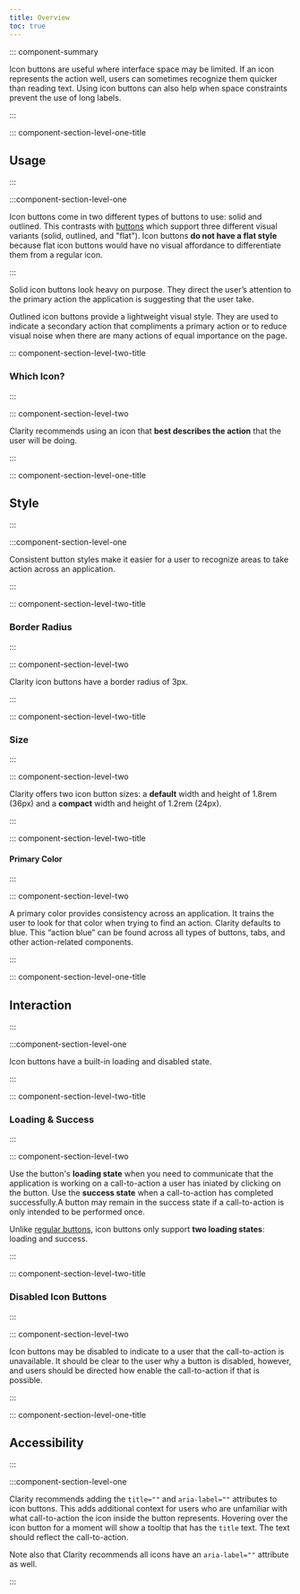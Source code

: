 ```yaml
---
title: Overview
toc: true
---
```


::: component-summary

Icon buttons are useful where interface space may be limited. If an icon represents the action well, users can sometimes recognize them quicker than reading text. Using icon buttons can also help when space constraints prevent the use of long labels.

:::

::: component-section-level-one-title

## Usage

:::

:::component-section-level-one

Icon buttons come in two different types of buttons to use: solid and outlined. This contrasts with [buttons](/web-components/button) which support three different visual variants (solid, outlined, and "flat"). Icon buttons **do not have a flat style** because flat icon buttons would have no visual affordance to differentiate them from a regular icon.

:::

<div class="clr-row">
<div class="clr-col-sm-12 clr-col-lg-6" cds-layout="p-b@lg:none p-b:lg">
<DocInset height="72">
<div cds-layout="horizontal align:center">
    <cds-icon-button aria-label="a user button example" title="a user button example"><cds-icon aria-label="user" shape="user"></cds-icon></cds-icon-button>
</div>
</DocInset>
<p cds-text="body" cds-layout="p-t:lg p-b:md">Solid icon buttons look heavy on purpose. They direct the user’s attention to the <span cds-text="semibold">primary action</span> the application is suggesting that the user take.</p>
</div>
<div class="clr-col-sm-12 clr-col-lg-6" cds-layout="p-b@lg:none p-b:lg">
<DocInset height="72">
<div cds-layout="horizontal align:center">
    <cds-icon-button aria-label="a user button example" title="a user button example" action="outline"><cds-icon aria-label="user" shape="user"></cds-icon></cds-icon-button>
</div>
</DocInset>
<p cds-text="body" cds-layout="p-t:lg p-b:md">Outlined icon buttons provide a lightweight visual style. They are used to indicate a <span cds-text="semibold">secondary action</span> that compliments a primary action or to reduce visual noise when there are many actions of <span cds-text="semibold">equal</span> importance on the page.</p>
</div>
</div>

::: component-section-level-two-title

### Which Icon?

:::

::: component-section-level-two

Clarity recommends using an icon that **best describes the action** that the user will be doing.

:::

<DocDoDont>
<DocDo summary="Use icons that clearly represent the call-to-action." demoHeight="120">
<div cds-layout="horizontal align:center gap:sm">
    <cds-icon-button aria-label="send email button example" title="send email button example" solid><cds-icon aria-label="envelope" shape="envelope"></cds-icon></cds-icon-button>
    <cds-icon-button aria-label="upload file button example" title="upload file button example" action="outline"><cds-icon aria-label="upload arrow" shape="upload"></cds-icon></cds-icon-button>
    <cds-icon-button aria-label="download file button example" title="download file button example" action="outline"><cds-icon aria-label="download arrow" shape="download"></cds-icon></cds-icon-button>
</div>
</DocDo>
<DocDont slot="dont" summary="Use unfamiliar icons. Users may avoid clicking on unknown or abstract icon buttons." demoHeight="120">
<div cds-layout="horizontal gap:sm align:center">
    <cds-icon-button aria-label="a success button with a weird shape in it" title="a success button with a weird shape in it" status="success"><cds-icon aria-label="circles" shape="animation"></cds-icon></cds-icon-button>
    <cds-icon-button aria-label="a danger button with a weird shape in it" title="a danger button with a weird shape in it" status="danger"><cds-icon aria-label="a cube" shape="block"></cds-icon></cds-icon-button>
</div>
</DocDont>
</DocDoDont>

::: component-section-level-one-title

## Style

:::

:::component-section-level-one

Consistent button styles make it easier for a user to recognize areas to take action across an application.

:::

::: component-section-level-two-title

### Border Radius

:::

::: component-section-level-two

Clarity icon buttons have a border radius of 3px.

:::

::: component-section-level-two-title

### Size

:::

::: component-section-level-two

Clarity offers two icon button sizes: a **default** width and height of 1.8rem (36px) and a **compact** width and height of 1.2rem (24px).

:::

<DocDoDont>
<DocDo summary="Using default-sized icon buttons is often best. The larger size makes them easier to recognize and to." demoHeight="120">
<div cds-layout="horizontal align:center gap:sm">
    <cds-icon-button aria-label="a solid user button" title="a solid user button"><cds-icon aria-label="user" shape="user"></cds-icon></cds-icon-button>
    <cds-icon-button aria-label="an outlined user button" title="an outlined user button" action="outline"><cds-icon aria-label="user" shape="user"></cds-icon></cds-icon-button>
</div>
</DocDo>
<DocDont slot="dont" summary="Using compact icon buttons should be avoided in most cases. They are difficult to see and distinguish what the icon  represents. They also create smaller click targets which may cause accessibility issues." demoHeight="120">
<div cds-layout="horizontal gap:sm align:center">
    <cds-icon-button aria-label="a solid, compact user button" title="a solid, compact user button" size="sm"><cds-icon aria-label="user" shape="user"></cds-icon></cds-icon-button>
    <cds-icon-button aria-label="an outlined, compact user button" title="an outlined, compact user button" size="sm" action="outline"><cds-icon aria-label="user" shape="user"></cds-icon></cds-icon-button>
</div>
</DocDont>
</DocDoDont>

::: component-section-level-two-title

#### Primary Color

:::

::: component-section-level-two

A primary color provides consistency across an application. It trains the user to look for that color when trying to find an action. Clarity defaults to blue. This “action blue” can be found across all types of buttons, tabs, and other action-related components.

:::

::: component-section-level-one-title

## Interaction

:::

:::component-section-level-one

Icon buttons have a built-in loading and disabled state.

:::

::: component-section-level-two-title

### Loading & Success

:::

::: component-section-level-two

Use the button's **loading state** when you need to communicate that the application is working on a call-to-action a user has iniated by clicking on the button. Use the **success state** when a call-to-action has completed successfully.A button may remain in the success state if a call-to-action is only intended to be performed once.

Unlike [regular buttons](/web-components/button), icon buttons only support **two loading states**: loading and success.

:::

<DocIndent>
<div cds-layout="horizontal gap:sm">
    <cds-icon-button aria-label="this is loading" title="this is loading" loading-state="loading"><cds-icon aria-label="user" shape="user"></cds-icon></cds-icon-button>
    <cds-icon-button aria-label="success!" title="success!" loading-state="success"><cds-icon aria-label="user" shape="user"></cds-icon></cds-icon-button>
</div>
</DocIndent>

::: component-section-level-two-title

### Disabled Icon Buttons

:::

::: component-section-level-two

Icon buttons may be disabled to indicate to a user that the call-to-action is unavailable. It should be clear to the user why a button is disabled, however, and users should be directed how enable the call-to-action if that is possible.

:::

<DocIndent>
<cds-icon-button aria-label="disabled user button" title="disabled button" disabled><cds-icon aria-label="user" shape="user"></cds-icon></cds-icon-button>
</DocIndent>

::: component-section-level-one-title

## Accessibility

:::

:::component-section-level-one

Clarity recommends adding the `title=""` and `aria-label=""` attributes to icon buttons. This adds additional context for users who are unfamiliar with what call-to-action the icon inside the button represents. Hovering over the icon button for a moment will show a tooltip that has the `title` text. The text should reflect the call-to-action.

Note also that Clarity recommends all icons have an `aria-label=""` attribute as well.

:::
